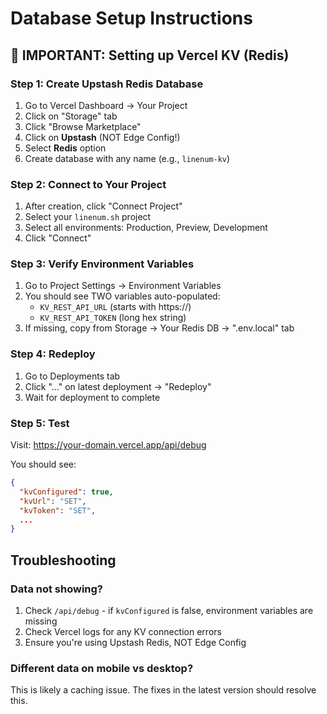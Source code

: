 # Database Setup Instructions

## 🚨 IMPORTANT: Setting up Vercel KV (Redis)

### Step 1: Create Upstash Redis Database
1. Go to Vercel Dashboard → Your Project
2. Click on "Storage" tab
3. Click "Browse Marketplace"
4. Click on **Upstash** (NOT Edge Config!)
5. Select **Redis** option
6. Create database with any name (e.g., `linenum-kv`)

### Step 2: Connect to Your Project
1. After creation, click "Connect Project"
2. Select your `linenum.sh` project
3. Select all environments: Production, Preview, Development
4. Click "Connect"

### Step 3: Verify Environment Variables
1. Go to Project Settings → Environment Variables
2. You should see TWO variables auto-populated:
   - `KV_REST_API_URL` (starts with https://)
   - `KV_REST_API_TOKEN` (long hex string)
3. If missing, copy from Storage → Your Redis DB → ".env.local" tab

### Step 4: Redeploy
1. Go to Deployments tab
2. Click "..." on latest deployment → "Redeploy"
3. Wait for deployment to complete

### Step 5: Test
Visit: https://your-domain.vercel.app/api/debug

You should see:
```json
{
  "kvConfigured": true,
  "kvUrl": "SET",
  "kvToken": "SET",
  ...
}
```

## Troubleshooting

### Data not showing?
1. Check `/api/debug` - if `kvConfigured` is false, environment variables are missing
2. Check Vercel logs for any KV connection errors
3. Ensure you're using Upstash Redis, NOT Edge Config

### Different data on mobile vs desktop?
This is likely a caching issue. The fixes in the latest version should resolve this.

